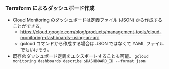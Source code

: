 ### Terraform によるダッシュボード作成
- Cloud Monitoring のダッシュボードは定義ファイル (JSON) から作成することができる。
  - https://cloud.google.com/blog/products/management-tools/cloud-monitoring-dashboards-using-an-api
  - gcloud コマンドから作成する場合は JSON ではなくて YAML ファイルでもいけそう。
- 既存のダッシュボード定義をエクスポートすることも可能。
  `gcloud monitoring dashboards describe $DASHBOARD_ID --format json`
